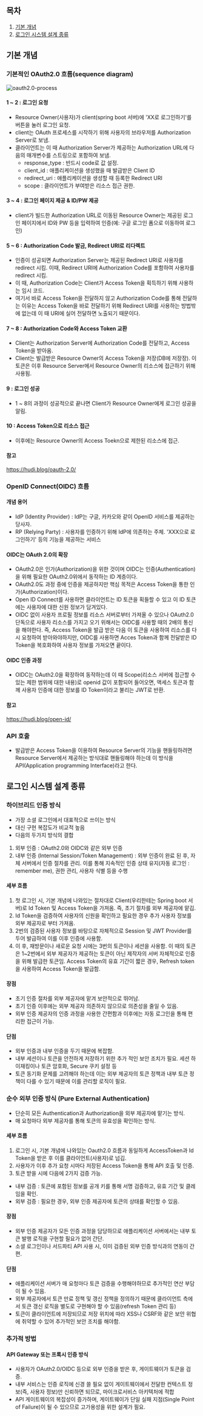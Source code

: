 ## 목차
1. [기본 개념](##-기본-개념)
2. [로그인 시스템 설계 종류](##-로그인-시스템-설계-종류)

## 기본 개념

### 기본적인 OAuth2.0 흐름(sequence diagram)
![oauth2.0-process](/uploads/5c63fc482fa38bca0e6e526673fc96a3/oauth2.0-process.png)

#### 1 ~ 2 : 로그인 요청
- Resource Owner(사용자)가 client(spring boot 서버)에 'XX로 로그인하기'를 버튼을 눌러 로그인 요청.
- client는 OAuth 프로세스를 시작하기 위해 사용자의 브라우저를 Authorization Server로 보냄.
- 클라이언트는 이 때 Authorization Server가 제공하는 Authorization URL에 다음의 매개변수를 스트링으로 포함하여 보냄.
   - response_type : 반드시 code로 값 설정.
   - client_id : 애플리케이션을 생성했을 때 발급받은 Client ID
   - redirect_uri : 애플리케이션을 생성할 때 등록한 Redirect URI
   - scope : 클라이언트가 부여받은 리소스 접근 권한.
#### 3 ~ 4 : 로그인 페이지 제공 & ID/PW 제공
- client가 빌드한 Authorization URL로 이동된 Resource Owner는 제공된 로그인 페이지에서 ID와 PW 등을 입력하여 인증(예: 구글 로그인 폼으로 이동하여 로그인)
#### 5 ~ 6 : Authorization Code 발금, Redirect URI로 리다렉트
- 인증이 성공되면 Authorization Server는 제공된 Redirect URI로 사용자를 redirect 시킴. 이때, Redirect URI에 Authorization Code를 포함하여 사용자를 redirect 시킴.
- 이 때, Authorization Code는 Client가 Access Token을 획득하기 위해 사용하는 임시 코드.
- 여기서 바로 Access Token을 전달하지 않고 Authorization Code를 통해 전달하는 이유는 Access Token을 바로 전달하기 위해 Redirect URI를 사용하는 방법밖에 없는데 이 때 URI에 실어 전달하면 노출되기 때문이다. 
#### 7 ~ 8 : Authorization Code와 Access Token 교환
- Client는 Authorization Server에 Authorization Code를 전달하고, Access Token을 받아옴.
- Client는 발급받은 Resource Owner의 Access Token을 저장(DB에 저장장). 이 토큰은 이후 Resource Server에서 Resource Owner의 리소스에 접근하기 위해 사용됨.
#### 9 : 로그인 성공
- 1 ~ 8의 과정이 성공적으로 끝나면 Client가 Resource Owner에게 로그인 성공을 알림.
#### 10 : Access Token으로 리소스 접근
- 이후에는 Resource Owner의 Access Toekn으로 제한된 리소스에 접근.
#### 참고
https://hudi.blog/oauth-2.0/

### OpenID Connect(OIDC) 흐름
#### 개념 용어
- IdP (Identity Provider) : IdP는 구글, 카카오와 같이 OpenID 서비스를 제공하는 당사자.
- RP (Relying Party) : 사용자를 인증하기 위해 IdP에 의존하는 주체. 'XXX으로 로그인하기' 등의 기능을 제공하는 서비스
#### OIDC는 OAuth 2.0의 확장
- OAuth2.0은 인가(Authorization)을 위한 것이며 OIDC는 인증(Authentication)을 위해 필요한 OAuth2.0위에서 동작하는 ID 계층이다.
- OAuth2.0도 과정 중에 인증을 제공하지만 핵심 목적은 Access Token을 통한 인가(Authorization)이다.
- Open ID Connect를 사용하면 클라이언트는 ID 토큰을 획들할 수 있고 이 ID 토큰에는 사용자에 대한 신원 정보가 담겨있다.
- OIDC 없이 사용자 프로필 정보를 리소스 서버로부터 가져올 수 있으나 OAuth2.0 단독으로 사용자 리소스를 가지고 오기 위해서는 OIDC를 사용할 때의 2배의 통신을 해야한다. 즉, Access Token을 발급 받은 다음 이 토큰을 사용하여 리소스를 다시 요청하여 받아와야하지만, OIDC를 사용하면 Acces Token과 함께 전달받은 ID Token을 복호화하여 사용자 정보를 가져오면 끝이다.

#### OIDC 인증 과정
- OIDC는 OAuth2.0을 확장하여 동작하는데 이 때 Scope(리소스 서버에 접근할 수 있는 제한 범위에 대한 내용)로 openid 값이 포함되어 들어오면, 액세스 토큰과 함께 사용자 인증에 대한 정보를 ID Token이라고 불리는 JWT로 반환.

#### 참고
https://hudi.blog/open-id/

### API 호출
- 발급받은 Access Token을 이용하여 Resource Server의 기능을 핸들링하려면 Resource Server에서 제공하는 방식대로 핸들링해야 하는데 이 방식을 API(Application programming Interface)라고 한다.

## 로그인 시스템 설계 종류

### 하이브리드 인증 방식
- 가장 소셜 로그인에서 대표적으로 쓰이는 방식
- 대신 구현 복잡도가 비교적 높음
- 다음의 두가지 방식의 결합
1. 외부 인증 : OAuth2.0와 OIDC와 같은 외부 인증
2. 내부 인증 (Internal Session/Token Management) : 외부 인증이 완료 된 후, 자체 서버에서 인증 절차를 관리. 이를 통해 지속적인 인증 상태 유지(자동 로그인 : remember me), 권한 관리, 사용자 식별 등을 수행

#### 세부 흐름
1. 첫 로그인 시, 기본 개념에 나와있는 절차대로 Client(우리한테는 Spring boot 서버)로 Id Token 및 Access Token을 가져옴. 즉, 초기 절차를 외부 제공자에 맡김.
2. Id Token을 검증하여 사용자의 신원을 확인하고 필요한 경우 추가 사용자 정보를 외부 제공자로 부터 가져옴.
3. 2번의 검증된 사용자 정보를 바탕으로 자체적으로 Session 및 JWT Provider를 두어 발급하여 이를 이후 인증에 사용함.
4. 이 후, 재방문이나 새로운 요청 시에는 3번의 토큰이나 세션을 사용함. 이 때의 토큰은 1~2번에서 외부 제공자가 제공하는 토큰이 아닌 제작자의 서버 자체적으로 인증을 위해 발급한 토큰임. Access Token의 유효 기간이 짧은 경우, Refresh token을 사용하여 Access Token을 발급함.

#### 장점
- 초기 인증 절차를 외부 제공자에 맡겨 보안적으로 뛰어남.
- 초기 인증 이후에는 외부 제공자 의존하지 않으므로 의존성을 줄일 수 있음.
- 외부 인증 제공자의 인증 과정을 사용한 간편함과 이후에는 자동 로그인을 통해 편리한 접근이 가능.

#### 단점
- 외부 인증과 내부 인증을 두기 때문에 복잡함.
- 내부 세션이나 토큰을 안전하게 저장하기 위한 추가 적인 보안 조치가 필요. 세션 하이재킹이나 토큰 암호화, Secure 쿠키 설정 등
- 토큰 동기화 문제를 고려해야 하는데 이는 외부 제공자의 토큰 정책과 내부 토큰 정책이 다를 수 있기 때문에 이를 관리할 로직이 필요.

### 순수 외부 인증 방식 (Pure External Authentication)
- 단순히 모든 Authentication과 Authorization을 외부 제공자에 맡기는 방식.
- 매 요청마다 외부 제공자를 통해 토큰의 유효성을 확인하는 방식.

#### 세부 흐름
1. 로그인 시, 기본 개념에 나와있는 Oauth2.0 흐름과 동일하게 AccessToken과 Id Token을 받은 후 이를 클라이언트(사용자)로 넘김.
2. 사용자가 이후 추가 요청 시마다 저장된 Access Token을 통해 API 호출 및 인증.
3. 토큰 받을 시에 다음에 2가지 검증 가능.
- 내부 검증 : 토큰에 포함된 정보를 공개 키를 통해 서명 검증하고, 유효 기간 및 클레임을 확인.
- 외부 검증 : 필요한 경우, 외부 인증 제공자에 토큰의 상태를 확인할 수 있음.

#### 장점
- 외부 인증 제공자가 모든 인증 과정을 담당하므로 애플리케이션 서버에서는 내부 토큰 발행 로직을 구현할 필요가 없어 간단.
- 소셜 로그인이나 서드파티 API 사용 시, 이미 검증된 외부 인증 방식과의 연동이 간편.

#### 단점
- 애플리케이션 서버가 매 요청마다 토큰 검증을 수행해야하므로 추가적인 연산 부담이 될 수 있음.
- 외부 제공자에서 토큰 만료 정책 및 갱신 정책을 정의하기 때문에 클라이언트 측에서 토큰 갱신 로직을 별도로 구현해야 할 수 있음(refresh Token 관리 등)
- 토큰이 클라이언트에 저장되므로 저장 위치에 따라 XSS나 CSRF와 같은 보안 위협에 취약할 수 있어 추가적인 보안 조치를 해야함.

### 추가적 방법
#### API Gateway 또는 프록시 인증 방식
- 사용자가 OAuth2.0/OIDC 등으로 외부 인증을 받은 후, 게이트웨이가 토큰을 검증.
- 내부 서비스는 인증 로직에 신경 쓸 필요 없이 게이트웨이에서 전달한 컨텍스트 정보(즉, 사용자 정보)만 신뢰하면 되므로, 마이크로서비스 아키텍처에 적합
- API 게이트웨이의 복잡성이 증가하며, 게이트웨이가 단일 실패 지점(Single Point of Failure)이 될 수 있으므로 고가용성을 위한 설계가 필요.




